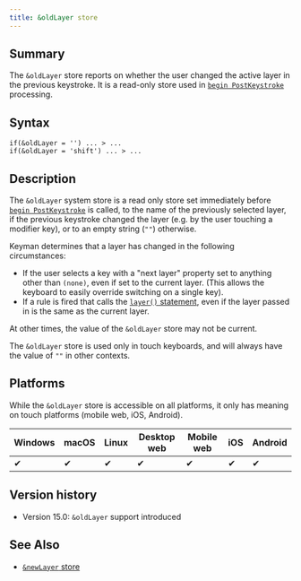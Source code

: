```yaml
---
title: &oldLayer store
---
```


## Summary

The `&oldLayer` store reports on whether the user changed the active layer
in the previous keystroke. It is a read-only store used in [`begin
PostKeystroke`](begin) processing.

## Syntax

```keyman
if(&oldLayer = '') ... > ...
if(&oldLayer = 'shift') ... > ...
```

## Description

The `&oldLayer` system store is a read only store set immediately before
[`begin PostKeystroke`](begin) is called, to the name of the previously
selected layer, if the previous keystroke changed the layer (e.g. by
the user touching a modifier key), or to an empty string (`""`) otherwise.

Keyman determines that a layer has changed in the following circumstances:

* If the user selects a key with a "next layer" property set to anything
  other than `(none)`, even if set to the current layer. (This allows the
  keyboard to easily override switching on a single key).
* If a rule is fired that calls the [`layer()` statement](layer), even if
  the layer passed in is the same as the current layer.

At other times, the value of the `&oldLayer` store may not be current.

The `&oldLayer` store is used only in touch keyboards, and will always have
the value of `""` in other contexts.

## Platforms

While the `&oldLayer` store is accessible on all platforms, it only has
meaning on touch platforms (mobile web, iOS, Android).

| Windows | macOS | Linux | Desktop web | Mobile web | iOS | Android |
|---------|-------|-------|-------------|------------|-----|---------|
| ✔       | ✔     | ✔     | ✔           | ✔          | ✔   | ✔       |

## Version history

* Version 15.0: `&oldLayer` support introduced

## See Also

* [`&newLayer` store](newlayer)
